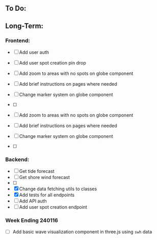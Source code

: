 ## To Do:

## Long-Term:

### Frontend:

- [ ] Add user auth
- [ ] Add user spot creation pin drop
- [ ] Add zoom to areas with no spots on globe component
- [ ] Add brief instructions on pages where needed
- [ ] Change marker system on globe component
- [ ]

- [ ] Add zoom to areas with no spots on globe component
- [ ] Add brief instructions on pages where needed
- [ ] Change marker system on globe component
- [ ]

### Backend:

- [ ] Get tide forecast
- [ ] Get shore wind forecast
- [ ]
- [x] Change data fetching utils to classes
- [x] Add tests for all endpoints
- [ ] Add API auth
- [ ] Add user spot creation endpoint

### Week Ending 240116

- [ ] Add basic wave visualization component in three.js using `swh` data

